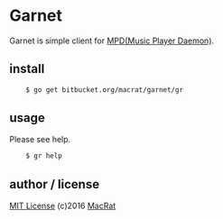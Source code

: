 Garnet
======

Garnet is simple client for [MPD(Music Player Daemon)](http://www.musicpd.org/).

install
-------
``` sh
	$ go get bitbucket.org/macrat/garnet/gr
```

usage
-----
Please see help.
``` sh
	$ gr help
```

author / license
----------------
[MIT License](https://opensource.org/licenses/MIT) (c)2016 [MacRat](http://blanktar.jp)
